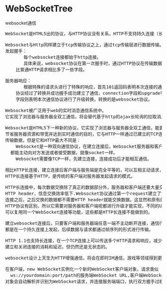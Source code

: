 # WebSocketTree
websocket通信

<pre>
WebSocket是HTML5出的协议，与HTTP协议没有关系，HTTP不支持持久连接（长连接，循环连接不算）

Websocket与Http同样建立于tcp传输协议之上，通过tcp传输层进行数据传输。
发起握手：
       每个websocket连接都始于http连接。
       具体来说，websocket协议在第一次握手时，通过HTTP协议在传输数据，但是
    比普通HTTP请求相比多了一些字段。

服务器响应：
       根据特殊的请求头进行了特殊的响应，首先101返回码表明本次连接的通信
    协议经过了转换并成功握手成功建立了通信，connection字段和upgrade字段
    字段则表明本次通信协议进行了升级转换，转换的是websocket协议。

Websocket被广泛用于web的实时消息通信系统中。
它实现了浏览器与服务器全双工通信，将会替代基于http的ajax长轮询的拉取消息模式。

Websocket是HTML5下一种新的协议，它实现了浏览器与服务器全双工通信，能更好的
节省服务器资源和带宽并达到实时通信的目的，它与HTTP一样通过已建立的TCP连接来
传输数据，但是它和HTTP最大不同是：
    Websocket是一种双向通信协议，在建立连接后，Websocket服务器和客户端
  都能主动向对方发送或者接受数据，就像socket一样。
    Websocket需要像TCP一样，先建立连接，连接成功后才能相互通信。

相比HTTP长连接，建立连接后客户端与服务端是完全平等的，可以互相主动请求，而
HTTP长连接基于HTTP，是传统的客户端对服务器发起请求的模式。

HTTP长连接中，每次数据交换除了真正的数据部分外，服务器和客户端还要大量交换
HTTP header，信息交换效率低下.Websocket协议通过第一个request建立了TCP
连接之后，之后交换的数据都不需要HTTP header就能交换数据。这显然和原有的
HTTP协议有区别，所以它需要对服务器和客户端呢都进行升级才能实现，不同的URL
可以复用同一个WebSocket连接等功能，这些都是HTTP长连接不能做到的。

建立websocket连接后，只要客户端和服务器端任意一端不主动断开连接，通信行为
都是在一个持久连接上发起，后续数据与请求都通过帧序列的形式进行传输。

HTTP 1.1也支持长连接，在一个TCP连接上可以传送多个HTTP请求和响应，减少了
建立和关闭连接的消耗和延迟，但仍然还是无状态的。

websocket设计上天生为HTTP增强通信，将会在即时IM通信，游戏等领域得到更广泛的利用。

在客户端，new WebSocket实例化一个新的WebSocket客户端对象，请求类似 
  ws://yourdomain:port/path的服务端WebSocket URL,客户端WebSocket
对象会自动解析并识别为WebSocket请求，并连接服务端端口，执行双方握手过程
</pre>
